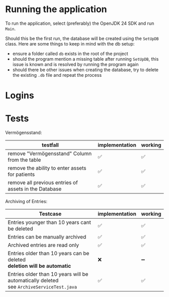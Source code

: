 Running the application
=======================

To run the application, select (preferably) the OpenJDK 24 SDK and run `Main`.

Should this be the first run, the database will be created using the `SetUpDB` class.
Here are some things to keep in mind with the db setup:

* ensure a folder called `db` exists in the root of the project
* should the program mention a missing table after running `SetUpDB`, this issue is known and is resolved by running the program again
* should there be other issues when creating the database, try to delete the existing `.db` file and repeat the process

# Logins

# Tests

Vermögensstand:

| testfall                                              | implementation | working | 
|-------------------------------------------------------|----------------|---------|
| remove "Vermögensstand" Column from the table         | ✅              | ✅       |
| remove the ability to enter assets for patients       | ✅              | ✅       |
| remove all previous entries of assets in the Database | ✅              | ✅       |

Archiving of Entries:

| Testcase                                                                                     | implementation | working |
|----------------------------------------------------------------------------------------------|----------------|---------|
| Entries younger than 10 years cant be deleted                                                | ✅              | ✅       |
| Entries can be manually archived                                                             | ✅              | ✅       |
| Archived entries are read only                                                               | ✅              | ✅       |
| Entries older than 10 years can be deleted<br/> **deletion will be automatic**               | ❌              | ➖       |
| Entries older than 10 years will be automatically deleted<br/> see `ArchiveServiceTest.java` | ✅              | ✅       |